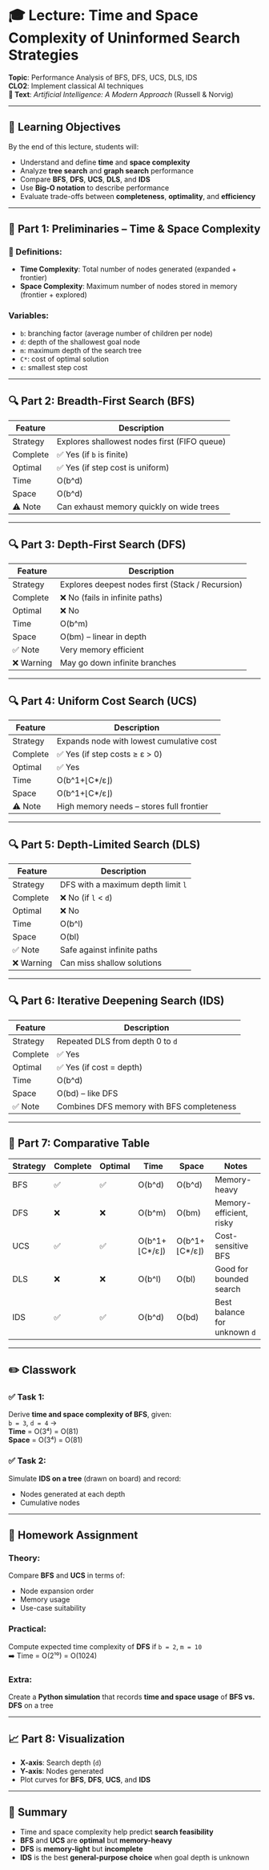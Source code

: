 # 🎓 Lecture: Time and Space Complexity of Uninformed Search Strategies  
**Topic**: Performance Analysis of BFS, DFS, UCS, DLS, IDS  
**CLO2**: Implement classical AI techniques  
**📘 Text**: *Artificial Intelligence: A Modern Approach* (Russell & Norvig)

---

## 🎯 Learning Objectives

By the end of this lecture, students will:

- Understand and define **time** and **space complexity**
- Analyze **tree search** and **graph search** performance
- Compare **BFS**, **DFS**, **UCS**, **DLS**, and **IDS**
- Use **Big-O notation** to describe performance
- Evaluate trade-offs between **completeness**, **optimality**, and **efficiency**

---

## 🧠 Part 1: Preliminaries – Time & Space Complexity

### 📘 Definitions:

- **Time Complexity**: Total number of nodes generated (expanded + frontier)  
- **Space Complexity**: Maximum number of nodes stored in memory (frontier + explored)

### Variables:

- `b`: branching factor (average number of children per node)  
- `d`: depth of the shallowest goal node  
- `m`: maximum depth of the search tree  
- `C*`: cost of optimal solution  
- `ε`: smallest step cost

---

## 🔍 Part 2: Breadth-First Search (BFS)

| Feature        | Description                                      |
|----------------|--------------------------------------------------|
| Strategy       | Explores shallowest nodes first (FIFO queue)     |
| Complete       | ✅ Yes (if `b` is finite)                         |
| Optimal        | ✅ Yes (if step cost is uniform)                 |
| Time           | O(b^d)                                           |
| Space          | O(b^d)                                           |
| ⚠️ Note        | Can exhaust memory quickly on wide trees         |

---

## 🔍 Part 3: Depth-First Search (DFS)

| Feature        | Description                                      |
|----------------|--------------------------------------------------|
| Strategy       | Explores deepest nodes first (Stack / Recursion) |
| Complete       | ❌ No (fails in infinite paths)                   |
| Optimal        | ❌ No                                             |
| Time           | O(b^m)                                           |
| Space          | O(bm) – linear in depth                          |
| ✅ Note        | Very memory efficient                            |
| ❌ Warning     | May go down infinite branches                    |

---

## 🔍 Part 4: Uniform Cost Search (UCS)

| Feature        | Description                                          |
|----------------|------------------------------------------------------|
| Strategy       | Expands node with lowest cumulative cost             |
| Complete       | ✅ Yes (if step costs ≥ ε > 0)                        |
| Optimal        | ✅ Yes                                                |
| Time           | O(b^1+⌊C*/ε⌋)                                       |
| Space          | O(b^1+⌊C*/ε⌋)                                       |
| ⚠️ Note        | High memory needs – stores full frontier             |

---

## 🔍 Part 5: Depth-Limited Search (DLS)

| Feature        | Description                                           |
|----------------|-------------------------------------------------------|
| Strategy       | DFS with a maximum depth limit `l`                    |
| Complete       | ❌ No (if `l` < `d`)                                   |
| Optimal        | ❌ No                                                  |
| Time           | O(b^l)                                                 |
| Space          | O(bl)                                                 |
| ✅ Note        | Safe against infinite paths                           |
| ❌ Warning     | Can miss shallow solutions                            |

---

## 🔍 Part 6: Iterative Deepening Search (IDS)

| Feature        | Description                                           |
|----------------|-------------------------------------------------------|
| Strategy       | Repeated DLS from depth 0 to `d`                      |
| Complete       | ✅ Yes                                                |
| Optimal        | ✅ Yes (if cost = depth)                              |
| Time           | O(b^d)                                                |
| Space          | O(bd) – like DFS                                      |
| ✅ Note        | Combines DFS memory with BFS completeness             |

---

## 🧪 Part 7: Comparative Table

| Strategy | Complete | Optimal | Time               | Space          | Notes                          |
|----------|----------|---------|--------------------|----------------|--------------------------------|
| BFS      | ✅       | ✅      | O(b^d)             | O(b^d)         | Memory-heavy                   |
| DFS      | ❌       | ❌      | O(b^m)             | O(bm)          | Memory-efficient, risky        |
| UCS      | ✅       | ✅      | O(b^1+⌊C*/ε⌋)     | O(b^1+⌊C*/ε⌋) | Cost-sensitive BFS             |
| DLS      | ❌       | ❌      | O(b^l)             | O(bl)          | Good for bounded search        |
| IDS      | ✅       | ✅      | O(b^d)             | O(bd)          | Best balance for unknown `d`   |

---

## ✏️ Classwork

### ✅ Task 1:
Derive **time and space complexity of BFS**, given:  
`b = 3`, `d = 4` →  
**Time** = O(3⁴) = O(81)  
**Space** = O(3⁴) = O(81)

### ✅ Task 2:
Simulate **IDS on a tree** (drawn on board) and record:

- Nodes generated at each depth  
- Cumulative nodes

---

## 📝 Homework Assignment

### Theory:
Compare **BFS** and **UCS** in terms of:

- Node expansion order  
- Memory usage  
- Use-case suitability

### Practical:
Compute expected time complexity of **DFS** if `b = 2`, `m = 10`  
➡️ Time = O(2¹⁰) = O(1024)

### Extra:
Create a **Python simulation** that records **time and space usage** of **BFS vs. DFS** on a tree

---

## 📈 Part 8: Visualization

- **X-axis**: Search depth (`d`)  
- **Y-axis**: Nodes generated  
- Plot curves for **BFS**, **DFS**, **UCS**, and **IDS**

---

## 🧠 Summary

- Time and space complexity help predict **search feasibility**
- **BFS** and **UCS** are **optimal** but **memory-heavy**
- **DFS** is **memory-light** but **incomplete**
- **IDS** is the best **general-purpose choice** when goal depth is unknown
